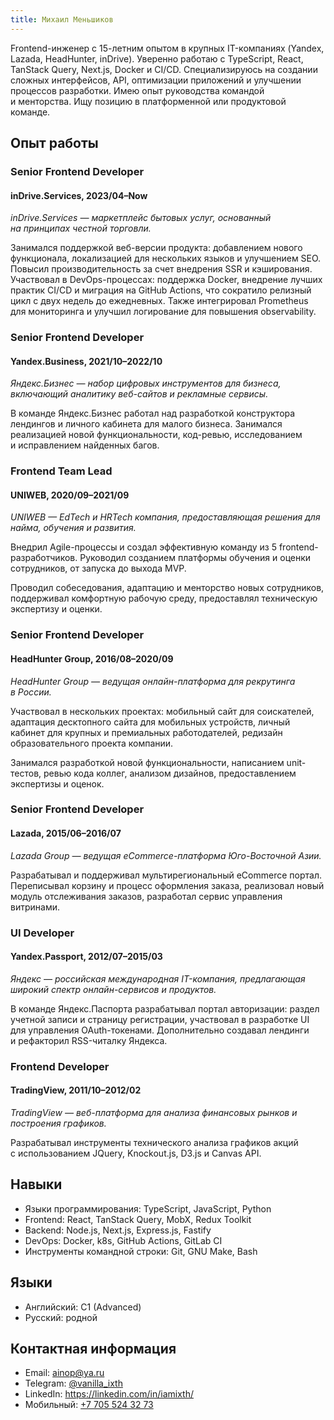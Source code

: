 ```yaml
---
title: Михаил Меньшиков
---
```


Frontend-инженер с 15-летним опытом в крупных IT-компаниях (Yandex, Lazada, HeadHunter, inDrive). Уверенно работаю с TypeScript, React, TanStack Query, Next.js, Docker и CI/CD. Специализируюсь на создании сложных интерфейсов, API, оптимизации приложений и улучшении процессов разработки. Имею опыт руководства командой и менторства. Ищу позицию в платформенной или продуктовой команде.


## Опыт работы


### Senior Frontend Developer
#### inDrive.Services, 2023/04–Now

_inDrive.Services — маркетплейс бытовых услуг, основанный на принципах честной торговли._

Занимался поддержкой веб-версии продукта: добавлением нового функционала, локализацией для нескольких языков и улучшением SEO. Повысил производительность за счет внедрения SSR и кэширования. Участвовал в DevOps-процессах: поддержка Docker, внедрение лучших практик CI/CD и миграция на GitHub Actions, что сократило релизный цикл с двух недель до ежедневных. Также интегрировал Prometheus для мониторинга и улучшил логирование для повышения observability.

### Senior Frontend Developer
#### Yandex.Business, 2021/10–2022/10

_Яндекс.Бизнес — набор цифровых инструментов для бизнеса, включающий аналитику веб-сайтов и рекламные сервисы._

В команде Яндекс.Бизнес работал над разработкой конструктора лендингов и личного кабинета для малого бизнеса. Занимался реализацией новой функциональности, код-ревью, исследованием и исправлением найденных багов.


### Frontend Team Lead
#### UNIWEB, 2020/09–2021/09

_UNIWEB — EdTech и HRTech компания, предоставляющая решения для найма, обучения и развития._

Внедрил Agile-процессы и создал эффективную команду из 5 frontend-разработчиков. Руководил созданием платформы обучения и оценки сотрудников, от запуска до выхода MVP.

Проводил собеседования, адаптацию и менторство новых сотрудников, поддерживал комфортную рабочую среду, предоставлял техническую экспертизу и оценки.


### Senior Frontend Developer
#### HeadHunter Group, 2016/08–2020/09

_HeadHunter Group — ведущая онлайн-платформа для рекрутинга в России._

Участвовал в нескольких проектах: мобильный сайт для соискателей, адаптация десктопного сайта для мобильных устройств, личный кабинет для крупных и премиальных работодателей, редизайн образовательного проекта компании.

Занимался разработкой новой функциональности, написанием unit-тестов, ревью кода коллег, анализом дизайнов, предоставлением экспертизы и оценок.


### Senior Frontend Developer
#### Lazada, 2015/06–2016/07

_Lazada Group — ведущая eCommerce-платформа Юго-Восточной Азии._

Разрабатывал и поддерживал мультирегиональный eCommerce портал. Переписывал корзину и процесс оформления заказа, реализовал новый модуль отслеживания заказов, разработал сервис управления витринами.


### UI Developer
#### Yandex.Passport, 2012/07–2015/03

_Яндекс — российская международная IT-компания, предлагающая широкий спектр онлайн-сервисов и продуктов._

В команде Яндекс.Паспорта разрабатывал портал авторизации: раздел учетной записи и страницу регистрации, участвовал в разработке UI для управления OAuth-токенами. Дополнительно создавал лендинги и рефакторил RSS-читалку Яндекса.


### Frontend Developer
#### TradingView, 2011/10–2012/02

_TradingView — веб-платформа для анализа финансовых рынков и построения графиков._

Разрабатывал инструменты технического анализа графиков акций с использованием JQuery, Knockout.js, D3.js и Canvas API.


## Навыки

- Языки программирования: TypeScript, JavaScript, Python
- Frontend: React, TanStack Query, MobX, Redux Toolkit
- Backend: Node.js, Next.js, Express.js, Fastify
- DevOps: Docker, k8s, GitHub Actions, GitLab CI
- Инструменты командной строки: Git, GNU Make, Bash

## Языки

- Английский: C1 (Advanced)
- Русский: родной


## Контактная информация

- Email: [ainop@ya.ru](mailto:ainop@ya.ru)
- Telegram: [@vanilla_ixth](https://t.me/vanilla_ixth)
- LinkedIn: [https&colon;//linkedin.com/in/iamixth/](https://www.linkedin.com/in/iamixth/)
- Мобильный: [+7 705 524 32 73](tel:+77055243273)
